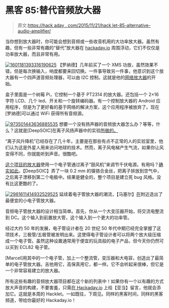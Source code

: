 # 黑客 85:替代音频放大器

> 原文:[https://hack aday . com/2015/11/21/hack let-85-alternative-audio-amplifier/](https://hackaday.com/2015/11/21/hacklet-85-alternative-audio-amplifiers/)

当你想到放大器时，你可能会想到音频或一些收音机用的大功率放大器。虽然有趣，但有一些非常有趣的“替代”放大器在 [hackaday.io](http://hackaday.io) 周围浮动，它们不仅仅是功率放大器，而且非常有用。

[![1601181393316190625](../Images/d9ae6e3baac56fb1d9aaadf36a4110d2.png)](https://hackaday.com/wp-content/uploads/2015/11/1601181393316190625.png) 【罗纳德】几年前买了一个 XMS 功放，虽然效果不错，但是每次换输入，响度都要来回切换。一件事导致另一件事，他意识到这个放大器有一个四声道音频处理器，可以由 I2C 控制。这就是他的[网络放大器](https://hackaday.io/project/187-network-amplifier)的开始。

盒子里面是一个树莓 Pi，它控制一个基于 PT2314 的放大器。还包括一个 2×16 字符 LCD、几个 led、开关和一个旋转编码器。有一个控制放大器的 Android 应用程序，但是为了更好看的基于网络的解决方案，这个应用程序被放弃了。现在[罗纳德]可以通过 WiFi 获得所有音频源。

[![973501443636885535](../Images/73f471fbe7e305bdca8b04a2423671a4.png)](https://hackaday.com/wp-content/uploads/2015/11/973501443636885535.jpg) 想要一个没有扬声器的音频放大器怎么办？等等，什么？这就是[DeepSOIC]在离子风扬声器中的实验[所做的。](https://hackaday.io/project/7875-ion-wind-loudspeaker-experiments)

“离子风升降机”已经存在了几十年，主要是在那些有点不正常的人的实验室里，他们认为这是外星人用来访问地球的技术。然而，离子风电梯产生气流，如果你让风变得不同，你就能听到声音。很酷吧。

[这个项目的放大器](https://hackaday.io/project/7887-iw-high-voltage-amplifier)使用一个电子管通过离子“鼓风机”来调节千伏电源。有用吗？[确实如此](https://hackaday.io/project/7880-iw-blower-2-pipe)。【DeepSOIC】弄了一块 0.2 mm 的镍铬合金丝，把离子排放到空气中，之后离子漂移到第二个电极中。结果是健全的，整个项目是建立死 bug 风格。没有比这更酷的了。

[![2981611414932529525](../Images/e87693a7c14133556b67df78fe1128c2.png)](https://hackaday.com/wp-content/uploads/2015/11/2981611414932529525.jpg) 延续着电子管放大器的潮流，【马塞尔】[在](https://hackaday.io/project/3297-low-voltage-all-tube-amplifier)附近造出了最便宜的小电子管放大器。

音频电子管放大器的设计相当简单。首先，你从一个大变压器开始，将交流电整流到 DC。这个输入到前置放大管，这个输入到一个更大的功率管。

经过大约 50 年的发展，电子管设计者在 20 世纪 50 年代中期已经完全掌握了这项技术，三极管/五极管被发明出来。这使得电子管设计者可以将两个放大级压缩成一个电子管。虽然这种设置通常用于便宜的玩具般的电子产品，但今天你仍然可以买到 ECL82 电子管。

[Marcel]用其中的一个电子管，加上一个整流管，变压器和大电容，创造出了最简单的电子管放大器。吉他用它，高保真用它，都一样。它不会听起来很棒，但它是一个非常容易建立的放大器。

所有这些有趣的音频放大器项目都在这个新的列表中！如果你有一个以有趣的方式放大声音的构建，不要害羞，只需[在 Hackaday.io](https://hackaday.io/adam) 上给【亚当】留言，他就会添加它。这就是本周的 Hacklet。一如既往，下周见。同样的黑客时间，同样的黑客频道，带给你最好的 Hackaday.io！